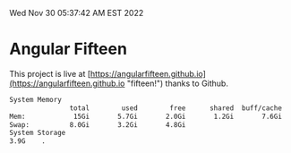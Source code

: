 Wed Nov 30 05:37:42 AM EST 2022

# Angular Fifteen


This project is live at [https://angularfifteen.github.io](https://angularfifteen.github.io "fifteen!") thanks to Github.

```bash
System Memory
               total        used        free      shared  buff/cache   available
Mem:            15Gi       5.7Gi       2.0Gi       1.2Gi       7.6Gi       7.9Gi
Swap:          8.0Gi       3.2Gi       4.8Gi
System Storage
3.9G	.
```
```bash
